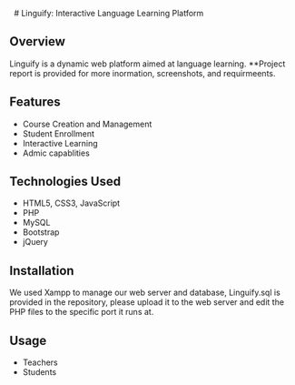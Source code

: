   # Linguify: Interactive Language Learning Platform

## Overview
Linguify is a dynamic web platform aimed at language learning.
**Project report is provided for more inormation, screenshots, and requirmeents.


## Features
- Course Creation and Management
- Student Enrollment
- Interactive Learning
- Admic capablities

## Technologies Used
- HTML5, CSS3, JavaScript
- PHP
- MySQL
- Bootstrap
- jQuery

## Installation
We used Xampp to manage our web server and database, Linguify.sql is provided in the repository, please upload it to the web server and edit the PHP files to the specific port it runs at. 

## Usage
- Teachers
- Students

